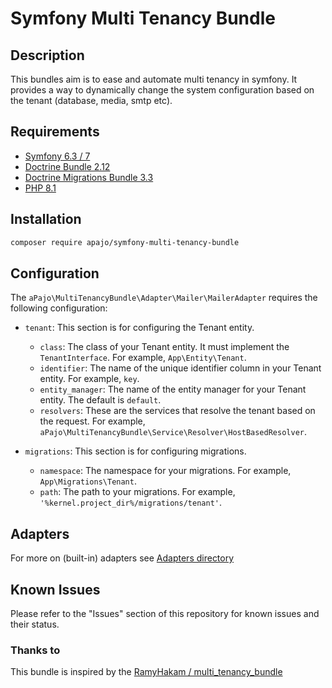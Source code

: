# Symfony Multi Tenancy Bundle
  
## Description

This bundles aim is to ease and automate multi tenancy in symfony.
It provides a way to dynamically change the system configuration based on the tenant (database, media, smtp etc).

## Requirements

- [Symfony 6.3 / 7](https://www.symfony.com/)
- [Doctrine Bundle 2.12](https://github.com/doctrine/DoctrineBundle.git)
- [Doctrine Migrations Bundle 3.3](https://github.com/doctrine/migrations.git)
- [PHP 8.1](https://www.php.com/)

## Installation

```bash
composer require apajo/symfony-multi-tenancy-bundle
```

## Configuration

The `aPajo\MultiTenancyBundle\Adapter\Mailer\MailerAdapter` requires the following configuration:

- `tenant`: This section is for configuring the Tenant entity.
  - `class`: The class of your Tenant entity. It must implement the `TenantInterface`. For example, `App\Entity\Tenant`.
  - `identifier`: The name of the unique identifier column in your Tenant entity. For example, `key`.
  - `entity_manager`: The name of the entity manager for your Tenant entity. The default is `default`.
  - `resolvers`: These are the services that resolve the tenant based on the request. For example, `aPajo\MultiTenancyBundle\Service\Resolver\HostBasedResolver`.

- `migrations`: This section is for configuring migrations.
  - `namespace`: The namespace for your migrations. For example, `App\Migrations\Tenant`.
  - `path`: The path to your migrations. For example, `'%kernel.project_dir%/migrations/tenant'`.

## Adapters

For more on (built-in) adapters see [Adapters directory](./src/Adapter/README.md)


## Known Issues

Please refer to the "Issues" section of this repository for known issues and their status.

### Thanks to

This bundle is inspired by the [RamyHakam / multi_tenancy_bundle](https://github.com/RamyHakam/multi_tenancy_bundle)
